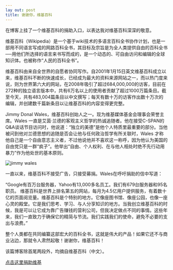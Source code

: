 ```yaml
---
lay out: post
title: 谢谢你，维基百科
---
```


在博客上挂了一个维基百科的捐助入口，以表达我对维基百科深深的敬意。

维基百科（Wikipedia）是一个基于wiki技术的多语言百科全书协作计划，也是一部用不同语言写成的网路百科全书，其目标及宗旨是为全人类提供自由的百科全书──用他们所选择的语言来书写而成的，是一个动态的、可自由访问和编辑的全球知识体。也被称作“人民的百科全书”。

维基百科由来自全世界的自愿者协同写作。自2001年1月15日英文维基百科成立以来，维基百科不断的快速成长，已经成为最大的资料来源网站之一，而以热门度来说，则为世界第六大的网站，在2008年吸引了超过684,000,000的访客，目前在272种的独立语言版本中，共有6万名以上的使用者贡献了超过1000万篇条目。截至今天，共有483,004篇条目以中文撰写；每天有数十万的访客作出数十万次的编辑，并创建数千篇新条目以让维基百科的内容变得更完整。

Jimmy Donal Wales，维基百科创始人之一。现为维基媒体基金会理事会荣誉主席。Wales 一直是艾茵·兰德的客观主义哲学的热诚追随者。他在接受C-SPAN的Q&A谈话节目访问时，他说道：“独立的美德”是他个人特质里最重要的部分。当他被问到他对兰德思想的追随是否会让他与任何政治哲学有所关联时，Wales 才称他自己是一个自由意志主义者，不过他说他并不喜欢这一称呼，因为他认为美国的自由党只是一群“疯子”。他举出“自由、个人权利、在与他人相处时绝不先行动用暴力”作为他处世的基本原则。

![jimmy wales](http://oifrca68z.bkt.clouddn.com/zeove/image/weijibaike.jpg)

一直以来，维基百科不接受广告，只接受募捐。Wales在呼吁捐助的信中写道：

“Google有百万台服务器，Yahoo有13,000多名员工。我们有679台服务器和95名职员。 维基百科是世界上排名第五的网站，每月为4.5亿用户提供服务，有着数十亿的页面阅览量。维基百科是个特别的地方。它像座图书馆、像座公园，也像一座心灵的殿堂。它是我们思考、学习、与人分享知识的地方。当我创立维基百科的时候，我是可以让它成为靠广告赚钱的营利公司，但我决定做点不同的事情。这些年来，我们一直致力于确保它的精简与节流。我们实践我们的使命，避免不必要的支出与浪费。”

整个人类都在共同编纂这部宏大的百科全书，这就是伟大的产品！如果它还不与商业沾边，那就令人肃然起敬！谢谢你，维基百科！

该篇博客除首尾两段外，均摘自维基百科（中文）。

[点击这里捐助维基](https://wikimediafoundation.org/wiki/Support_Wikipedia/en)
